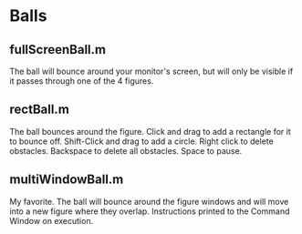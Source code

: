 # Balls

## fullScreenBall.m
The ball will bounce around your monitor's screen, but will only be visible if it passes through one of the 4 figures.

## rectBall.m
The ball bounces around the figure. Click and drag to add a rectangle for it to bounce off. Shift-Click and drag to add a circle. Right click to delete obstacles. Backspace to delete all obstacles. Space to pause.

## multiWindowBall.m
My favorite. The ball will bounce around the figure windows and will move into a new figure where they overlap. Instructions printed to the Command Window on execution.
